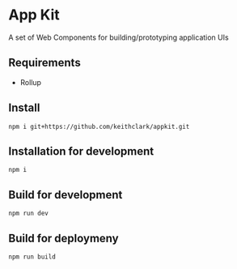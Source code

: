 # App Kit

A set of Web Components for building/prototyping application UIs

## Requirements

* Rollup

## Install

```
npm i git+https://github.com/keithclark/appkit.git
```

## Installation for development

```
npm i
```

## Build for development

```
npm run dev
```

## Build for deploymeny

```
npm run build
```
